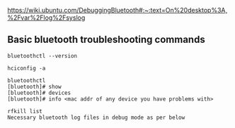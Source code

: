https://wiki.ubuntu.com/DebuggingBluetooth#:~:text=On%20desktop%3A,%2Fvar%2Flog%2Fsyslog

## Basic bluetooth troubleshooting commands
```
bluetoothctl --version
```
```
hciconfig -a
```
```
bluetoothctl
[bluetooth]# show
[bluetooth]# devices
[bluetooth]# info <mac addr of any device you have problems with>
```
```
rfkill list
Necessary bluetooth log files in debug mode as per below
```
